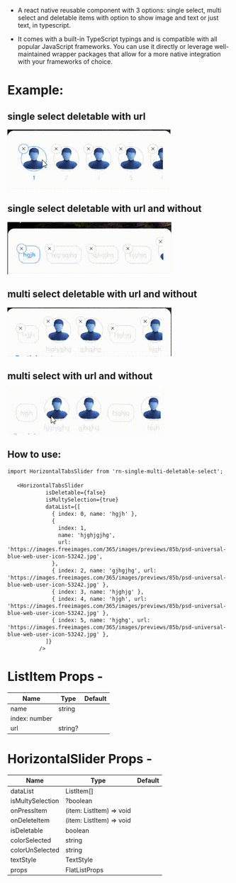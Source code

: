 - A react native reusable component with 3 options: single select, multi select and deletable items with option to show image and text or just text, in typescript.

- It comes with a built-in TypeScript typings and is compatible with all popular JavaScript frameworks. You can use it directly or leverage well-maintained wrapper packages that allow for a more native integration with your frameworks of choice.

# Example:

## single select deletable with url

![](./assets/videos/1.gif)

## single select deletable with url and without

![](./assets/videos/2.gif)

## multi select deletable with url and without

![](./assets/videos/3.gif)

## multi select with url and without

![](./assets/videos/4.gif)

## How to use:

```
import HorizontalTabsSlider from 'rn-single-multi-deletable-select';

   <HorizontalTabsSlider
            isDeletable={false}
            isMultySelection={true}
            dataList={[
              { index: 0, name: 'hgjh' },
              {
                index: 1,
                name: 'hjghjgjhg',
                url: 'https://images.freeimages.com/365/images/previews/85b/psd-universal-blue-web-user-icon-53242.jpg',
              },
              { index: 2, name: 'gjhgjhg', url: 'https://images.freeimages.com/365/images/previews/85b/psd-universal-blue-web-user-icon-53242.jpg' },
              { index: 3, name: 'hjghjg' },
              { index: 4, name: 'hjgh', url: 'https://images.freeimages.com/365/images/previews/85b/psd-universal-blue-web-user-icon-53242.jpg' },
              { index: 5, name: 'hjghg', url: 'https://images.freeimages.com/365/images/previews/85b/psd-universal-blue-web-user-icon-53242.jpg' },
            ]}
          />
```

# ListItem Props -

| Name          | Type    | Default |
| ------------- | ------- | ------- |
| name          | string  |
| index: number |
| url           | string? |

# HorizontalSlider Props -

| Name             | Type                     | Default |
| ---------------- | ------------------------ | ------- |
| dataList         | ListItem[]               |
| isMultySelection | ?boolean                 |
| onPressItem      | (item: ListItem) => void |
| onDeleteItem     | (item: ListItem) => void |
| isDeletable      | boolean                  |
| colorSelected    | string                   |
| colorUnSelected  | string                   |
| textStyle        | TextStyle                |
| props            | FlatListProps            |

